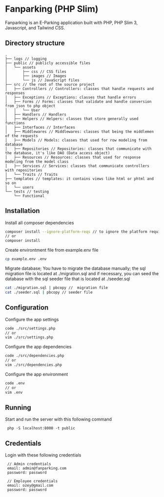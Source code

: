 # Fanparking (PHP Slim)

Fanparking is an E-Parking application built with PHP, PHP Slim 3, Javascript, and Tailwind CSS.

## Directory structure

```
.
├── logs // logging
├── public // publicly accessible files
│   └── assets
│       ├── css // CSS files
│       ├── images // Images
│       └── js // JavaScript files
├── src // the root of the source project
│   ├── Controllers // Controllers: classes that handle requests and responses
│   ├── Exceptions // Exceptions: classes that handle errors
│   ├── Forms // Forms: classes that validate and handle conversion from json to php object
│   │   └── User
│   ├── Handlers // Handlers
│   ├── Helpers // Helpers: classes that store generally used functions
│   ├── Interfaces // Interfaces
│   ├── Middlewares // Middlewares: classes that being the middlemen of the requests
│   ├── Models // Models: classes that used for row modeling from database
│   ├── Repositories // Repositories: classes that communicate with the database, it's like DAO (Data access object)
│   ├── Resources // Resources: classes that used for response modeling from the model class
│   ├── Services // Services: classes that communicate controllers with repositories
│   └── Traits // Traits
├── templates // templates: it contains views like html or phtml and so on
│   └── users
└── tests // testing
    └── Functional

```

## Installation

Install all composer dependencies

```sh
composer install --ignore-platform-reqs // to ignore the platform requirements
// or
composer install
```

Create environtment file from example.env file

```sh
cp example.env .env
```

Migrate database;
You have to migrate the database manually; the sql migration file is located at ./migration.sql and if necessary, you can seed the database with the sql seeder file that is located at ./seeder.sql

```sh
cat ./migration.sql | pbcopy //  migration file
cat ./seeder.sql | pbcopy // seeder file
```

## Configuration

Configure the app settings

```sh
code ./src/settings.php
// or
vim ./src/settings.php
```

Configure the app dependencies

```sh
code ./src/dependencies.php
// or
vim ./src/dependencies.php
```

Configure the app environment

```sh
code .env
// or
vim .env
```

## Running

Start and run the server with this following command

```
 php -S localhost:8000 -t public
```

## Credentials

Login with these following credentials

```
 // Admin credentials
 email: admin@fanparking.com
 password: password

 // Employee credentials
 email: ozey@gmail.com
 password: password

```
